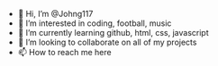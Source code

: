 - 👋 Hi, I’m @Johng117
- 👀 I’m interested in coding, football, music
- 🌱 I’m currently learning github, html, css, javascript
- 💞️ I’m looking to collaborate on all of my projects
- 📫 How to reach me here

<!---
Johng117/Johng117 is a ✨ special ✨ repository because its `README.md` (this file) appears on your GitHub profile.
You can click the Preview link to take a look at your changes.
--->
